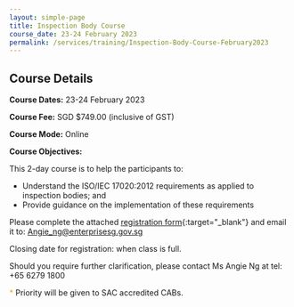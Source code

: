 ```yaml
---
layout: simple-page
title: Inspection Body Course
course_date: 23-24 February 2023
permalink: /services/training/Inspection-Body-Course-February2023
---
```



## Course Details

**Course Dates:** 23-24 February 2023

**Course Fee:** SGD $749.00 (inclusive of GST)

**Course Mode:**  Online

**Course Objectives:**

This 2-day course is to help the participants to:

* Understand the ISO/IEC 17020:2012 requirements as applied to inspection bodies; and
* Provide guidance on the implementation of these requirements

Please complete the attached [registration form](/files/registration-forms/Registration-form-IB-Feb2023.pdf){:target="_blank"} and email it to:  Angie_ng@enterprisesg.gov.sg

Closing date for registration:  when class is full.
  
Should you require further clarification, please contact Ms Angie Ng at tel: +65 6279 1800

<span style="color:orange;">*</span> Priority will be given to SAC accredited CABs.  


